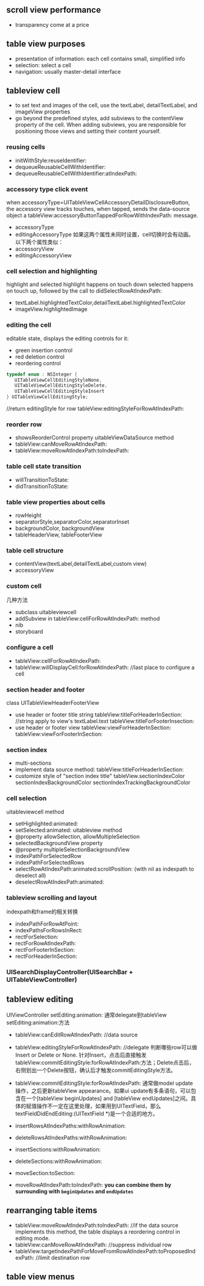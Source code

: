 
## scroll view performance

- transparency come at a price

## table view purposes
- presentation of information: each cell contains small, simplified info
- selection: select a cell
- navigation: usually master-detail interface

## tableview cell
- to set text and images of the cell, use the textLabel, detailTextLabel, and imageView properties
- go beyond the predefined styles, add subviews to the contentView property of the cell. When adding subviews, you are responsible for positioning those views and setting their content yourself.

### reusing cells
- initWithStyle:reuseIdentifier:
- dequeueReusableCellWithIdentifier:
- dequeueReusableCellWithIdentifier:atIndexPath:

### accessory type click event
when accessoryType=UITableViewCellAccessoryDetailDisclosureButton, the accessory view tracks touches, when tapped, sends the data-source object a tableView:accessoryButtonTappedForRowWithIndexPath: message.
- accessoryType
- editingAccessoryType
如果这两个属性未同时设置，cell切换时会有动画。以下两个属性类似：
- accessoryView
- editingAccessoryView

### cell selection and highlighting
highlight and selected
highlight happens on touch down
selected happens on touch up, followed by the call to didSelectRowAtIndexPath:
- textLabel.highlightedTextColor,detailTextLabel.highlightedTextColor
- imageView.highlightedImage

### editing the cell
editable state, displays the editing controls for it:
- green insertion control
- red deletion control
- reordering control
``` objective-c
typedef enum : NSInteger {
   UITableViewCellEditingStyleNone,
   UITableViewCellEditingStyleDelete,
   UITableViewCellEditingStyleInsert
} UITableViewCellEditingStyle;
```
//return editingStyle for row
tableView:editingStyleForRowAtIndexPath:

### reorder row
- showsReorderControl property
uitableViewDataSource method
- tableView:canMoveRowAtIndexPath:
- tableView:moveRowAtIndexPath:toIndexPath:

### table cell state transition
- willTransitionToState:
- didTransitionToState:

### table view properties about cells
- rowHeight
- separatorStyle,separatorColor,separatorInset
- backgroundColor, backgroundView
- tableHeaderView, tableFooterView

### table cell structure
- contentView(textLabel,detailTextLabel,custom view)
- accessoryView

### custom cell
几种方法
- subclass uitableviewcell
- addSubview in tableView:cellForRowAtIndexPath: method
- nib
- storyboard

### configure a cell
- tableView:cellForRowAtIndexPath:
- tableView:willDisplayCell:forRowAtIndexPath:  //last place to configure a cell

### section header and footer
class UITableViewHeaderFooterView
- use header or footer title string
tableView:titleForHeaderInSection:  //string apply to view's textLabel.text
tableView:titleForFooterInsection:
- use header or footer view
tableView:viewForHeaderInSection:
tableView:viewForFooterInSection:

### section index
- multi-sections
- implement data source method: tableView:titleForHeaderInSection:
- customize style of "section index title"
tableView.sectionIndexColor
sectionIndexBackgroundColor
sectionIndexTrackingBackgroundColor

### cell selection
uitableviewcell method
- setHighlighted:animated:
- setSelected:animated:
uitableview method
- @property allowSelection, allowMultipleSelection
- selectedBackgroundView property
- @property multipleSelectionBackgroundView
- indexPathForSelectedRow
- indexPathForSelectedRows
- selectRowAtIndexPath:animated:scrollPosition: (with nil as indexpath to deselect all)
- deselectRowAtIndexPath:animated:

### tableview scrolling and layout
indexpath和frame的相关转换
- indexPathForRowAtPoint:
- indexPathsForRowsInRect:
- rectForSelection:
- rectForRowAtIndexPath:
- rectForFooterInSection:
- rectForHeaderInSection:

### UISearchDisplayController(UISearchBar + UITableViewController)


## tableview editing
UIViewController setEditing:animation: 通常delegate到tableView setEditing:animation:方法
- tableView:canEditRowAtIndexPath: //data source
- tableView:editingStyleForRowAtIndexPath: //delegate 判断哪些row可以做Insert or Delete or None. 针对Insert，点击后直接触发tableView:commitEditingStyle:forRowAtIndexPath:方法；Delete点击后，右侧划出一个Delete按钮，确认后才触发commitEditingStyle方法。
- tableView:commitEditingStyle:forRowAtIndexPath:
通常做model update操作，之后更新tableView appearance。如果ui update有多条语句，可以包含在一个[tableView beginUpdates] and [tableView endUpdates]之间。具体的赋值操作不一定在这里处理，如果用到UITextField，那么textFieldDidEndEditing:(UITextField *)是一个合适的地方。

- insertRowsAtIndexPaths:withRowAnimation:
- deleteRowsAtIndexPaths:withRowAnimation:
- insertSections:withRowAnimation:
- deleteSections:withRowAnimation:
- moveSection:toSection:
- moveRowAtIndexPath:toIndexPath:
**you can combine them by surrounding with `beginUpdates` and `endUpdates`**

## rearranging table items
- tableView:moveRowAtIndexPath:toIndexPath: //if the data source implements this method, the table displays a reordering control in editing mode.
- tableView:canMoveRowAtIndexPath: //suppress individual row
- tableView:targetIndexPathForMoveFromRowAtIndexPath:toProposedIndexPath:  //limit destination row


## table view menus
